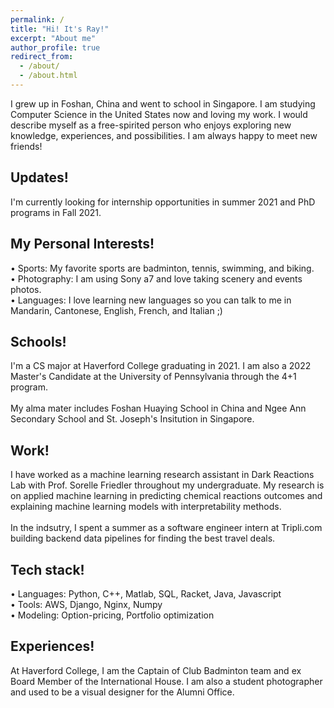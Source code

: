 ```yaml
---
permalink: /
title: "Hi! It's Ray!"
excerpt: "About me"
author_profile: true
redirect_from: 
  - /about/
  - /about.html
---
```


  I grew up in Foshan, China and went to school in Singapore. I am studying Computer Science in the United States now and loving my work. I would describe myself as a free-spirited person who enjoys exploring new knowledge, experiences, and possibilities. I am always happy to meet new friends! 

Updates!
------
  I'm currently looking for internship opportunities in summer 2021 and PhD programs in Fall 2021.
  
My Personal Interests!
------
  • Sports: My favorite sports are badminton, tennis, swimming, and biking.<br/>
  • Photography: I am using Sony a7 and love taking scenery and events photos.<br/>
  • Languages: I love learning new languages so you can talk to me in Mandarin, Cantonese, English, French, and Italian ;)<br/>
  
Schools!
------
  I'm a CS major at Haverford College graduating in 2021. I am also a 2022 Master's Candidate at the University of Pennsylvania through the 4+1 program.
  <br/><br/>
  My alma mater includes Foshan Huaying School in China and Ngee Ann Secondary School and St. Joseph's Insitution in Singapore. 

Work!
------
  I have worked as a machine learning research assistant in Dark Reactions Lab with Prof. Sorelle Friedler throughout my undergraduate. My research is on applied machine learning in predicting chemical reactions outcomes and explaining machine learning models with interpretability methods. 
  <br/><br/>
  In the indsutry, I spent a summer as a software engineer intern at Tripli.com building backend data pipelines for finding the best travel deals.
  
Tech stack!
------
  • Languages: Python, C++, Matlab, SQL, Racket, Java, Javascript<br/>
  • Tools: AWS, Django, Nginx, Numpy <br/>
  • Modeling: Option-pricing, Portfolio optimization <br/>

Experiences!
------
  At Haverford College, I am the Captain of Club Badminton team and ex Board Member of the International House. I am also a student photographer and used to be a visual designer for the Alumni Office.

